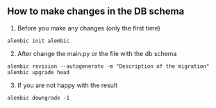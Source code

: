 ## How to make changes in the DB schema

1. Before you make any changes (only the first time)

```
alembic init alembic
```

2. After change the main.py or the file with the db schema

```
alembic revision --autogenerate -m "Description of the migration"
alembic upgrade head
```

3. If you are not happy with the result

```
alembic downgrade -1
```
